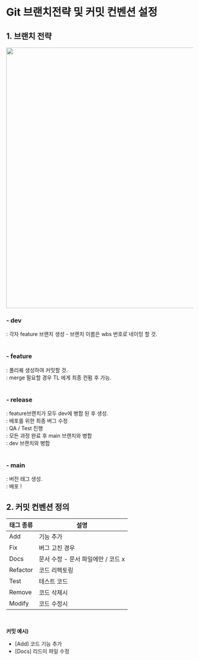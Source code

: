 # Git 브랜치전략 및 커밋 컨벤션 설정

## 1. 브랜치 전략 

 <img src="https://github.com/9-1379/T3-R0-Document/assets/148875683/de1e7ca6-a81f-4b90-89ef-f2827c426db7" width="700px">

### - dev <br/>
: 각자 feature 브랜치 생성 - 브랜치 이름은 wbs 번호로 네이밍 할 것.<br/>
<br/>

### - feature <br/>
: 풀리퀘 생성하여 커밋할 것. <br/>
: merge 필요할 경우 TL 에게 최종 컨펌 후 가능.<br/>
<br/>

### - release <br/>
: feature브랜치가 모두 dev에 병합 된 후 생성.<br/>
: 배포를 위한 최종 버그 수정  <br/>
: QA / Test 진행<br/>
: 모든 과정 완료 후 main 브랜치와 병합<br/>
: dev 브랜치와 병합<br/>
<br/>

### - main <br/>
: 버전 태그 생성.<br/>
: 배포 !<br/>


## 2. 커밋 컨벤션 정의

| 태그 종류 |설명|
-- | --
Add | 기능 추가
Fix | 버그 고친 경우
Docs | 문서 수정 - 문서 파일에만 / 코드 x
Refactor | 코드 리펙토링
Test | 테스트 코드
Remove | 코드 삭제시
Modify | 코드 수정시

<br/>

**커밋 예시)** <br/>
- [Add] 코드 기능 추가 <br/>
- [Docs] 리드미 파일 수정 
